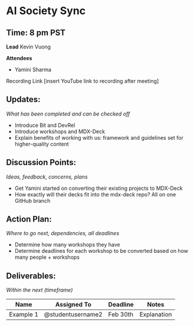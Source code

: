 # AI Society Sync
## Time: 8 pm PST

**Lead**
Kevin Vuong 

**Attendees**
* Yamini Sharma

Recording Link
[insert YouTube link to recording after meeting]

## Updates:
*What has been completed and can be checked off*

* Introduce Bit and DevRel
* Introduce workshops and MDX-Deck
* Explain benefits of working with us: framework and guidelines set for higher-quality content

## Discussion Points:
*Ideas, feedback, concerns, plans*
* Get Yamini started on converting their existing projects to MDX-Deck
* How exactly will their decks fit into the mdx-deck repo? All on one GitHub branch

## Action Plan:
*Where to go next, dependencies, all deadlines*
* Determine how many workshops they have
* Determine deadlines for each workshop to be converted based on how many people + workshops

## Deliverables:
*Within the next (timeframe)*

Name  | Assigned To | Deadline | Notes
------|-------------|----------|------
Example 1 | @studentusername2 | Feb 30th | Explanation
